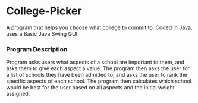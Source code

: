 # College-Picker
A program that helps you choose what college to commit to. Coded in Java, uses a Basic Java Swing GUI
### Program Description
Program asks users what aspects of a school are important to them, and asks them to give each aspect a value. The program then asks the user for a list of schools they have been admitted to, and asks the user to rank the specific aspects of each school. The program then calculates which school would be best for the user based on all aspects and the initial weight assigned. 
